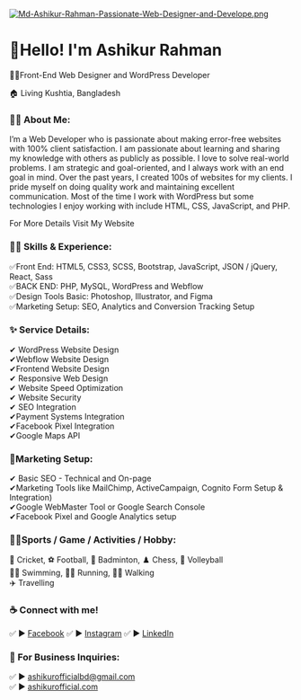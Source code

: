 [![Md-Ashikur-Rahman-Passionate-Web-Designer-and-Develope.png](https://i.postimg.cc/LX3R45VM/Md-Ashikur-Rahman-Passionate-Web-Designer-and-Develope.png)](https://postimg.cc/CB59mFtv)
# 👋Hello! I'm Ashikur Rahman
<p>👨‍💻Front-End Web Designer and WordPress Developer</p> <p>🏠 Living Kushtia, Bangladesh </p>

### 👨‍🏫 About Me:
<p>I’m a Web Developer who is passionate about making error-free websites with 100% client satisfaction. I am passionate about learning and sharing my knowledge with others as publicly as possible. I love to solve real-world problems. I am strategic and goal-oriented, and I always work with an end goal in mind. Over the past years, I created 100s of websites for my clients. I pride myself on doing quality work and maintaining excellent communication. Most of the time I work with WordPress but some technologies I enjoy working with include HTML, CSS, JavaScript, and PHP.</p>

<a herf="https://ashikurofficial.com/"> For More Details Visit My Website </a>

### 👨‍💻 Skills & Experience:
✅Front End: HTML5, CSS3, SCSS, Bootstrap, JavaScript, JSON / jQuery, React, Sass <br>
✅BACK END: PHP,  MySQL, WordPress and Webflow <br>
✅Design Tools Basic: Photoshop, Illustrator, and Figma <br>
✅Marketing Setup: SEO, Analytics and Conversion Tracking Setup <br>

### ✨ Service Details:
✔ WordPress Website Design <br>
✔Webflow Website Design <br>
✔Frontend Website Design <br>
✔ Responsive Web Design <br>
✔ Website Speed Optimization <br>
✔ Website Security <br>
✔ SEO Integration <br>
✔Payment Systems Integration <br>
✔Facebook Pixel Integration <br>
✔Google Maps API <br>

### 🔰Marketing Setup:
✔ Basic SEO - Technical and On-page <br>
✔Marketing Tools like MailChimp, ActiveCampaign, Cognito Form Setup & Integration) <br>
✔Google WebMaster Tool or Google Search Console <br>
✔Facebook Pixel and Google Analytics setup <br>

### 🙍‍♂️Sports / Game / Activities / Hobby:
🏏 Cricket, ⚽ Football, 🏸 Badminton, ♟️ Chess, 🏐 Volleyball  
🏊‍♂️ Swimming, 🏃‍♂️ Running, 🚶‍♂️ Walking  
✈️ Travelling

### ☕ Connect with me!
✅ ► <a href="https://www.facebook.com/ashikurofficialbd">Facebook</a>
✅ ► <a href="https://www.instagram.com/ashikurofficialbd/">Instagram</a>
✅ ► <a href="https://www.linkedin.com/in/ashikurofficial/">LinkedIn</a>

### 📧 For Business Inquiries:
✅ ► ashikurofficialbd@gmail.com   
✅ ► [ashikurofficial.com](https://ashikurofficial.com/)





